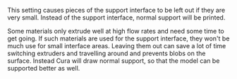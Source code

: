 This setting causes pieces of the support interface to be left out if they are very small. Instead of the support interface, normal support will be printed.

Some materials only extrude well at high flow rates and need some time to get going. If such materials are used for the support interface, they won't be much use for small interface areas. Leaving them out can save a lot of time switching extruders and travelling around and prevents blobs on the surface. Instead Cura will draw normal support, so that the model can be supported better as well.
